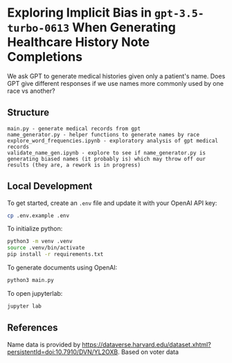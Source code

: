 # Exploring Implicit Bias in `gpt-3.5-turbo-0613` When Generating Healthcare History Note Completions

We ask GPT to generate medical histories given only a patient's name. Does GPT give different responses if we use names more commonly used by one race vs another?

## Structure

```
main.py - generate medical records from gpt
name_generator.py - helper functions to generate names by race
explore_word_frequencies.ipynb - exploratory analysis of gpt medical records
validate_name_gen.ipynb - explore to see if name_generator.py is generating biased names (it probably is) which may throw off our results (they are, a rework is in progress)
```

## Local Development

To get started, create an `.env` file and update it with your OpenAI API key:

```bash
cp .env.example .env
```

To initialize python:

```bash
python3 -m venv .venv
source .venv/bin/activate
pip install -r requirements.txt
```

To generate documents using OpenAI:

```bash
python3 main.py
```

To open jupyterlab:

```bash
jupyter lab
```

## References

Name data is provided by https://dataverse.harvard.edu/dataset.xhtml?persistentId=doi:10.7910/DVN/YL2OXB. Based on voter data
